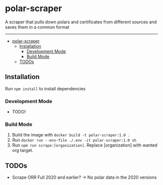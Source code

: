 # polar-scraper

A scraper that pulls down polars and certificates from different sources and saves them in a common format

---

- [polar-scraper](#polar-scraper)
  - [Installation](#installation)
    - [Development Mode](#development-mode)
    - [Build Mode](#development-mode)
  - [TODOs](#todos)

## Installation

Run `npm install` to install dependencies

### Development Mode

- TODO!

### Build Mode

1. Build the image with `docker build -t polar-scraper:1.0 .`
2. Run `docker run --env-file ./.env -it polar-scraper:1.0 sh`
3. Run `npm run scrape:[organization]`. Replace [organization] with wanted org target.

## TODOs

- Scrape ORR Full 2020 and earlier? -> No polar data in the 2020 versions
